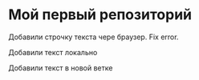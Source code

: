 # Мой первый репозиторий

Добавили строчку текста чере браузер. Fix error.

Добавили текст локально

Добавили текст в новой ветке